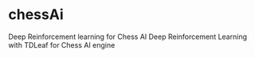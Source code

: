 # chessAi
Deep Reinforcement learning for Chess AI
Deep Reinforcement Learning with TDLeaf for Chess AI engine
